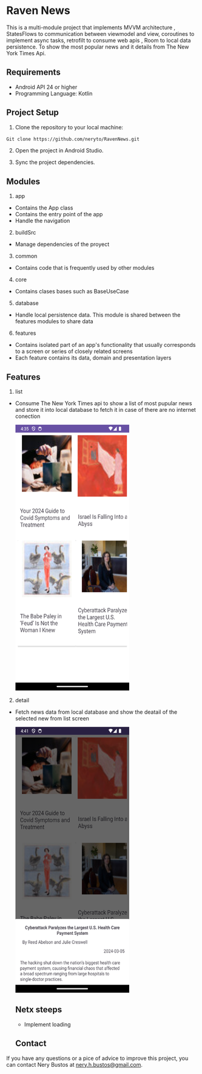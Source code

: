 # Raven News

This is a multi-module project that implements MVVM architecture , StatesFlows to communication between viewmodel and view, coroutines to implement async tasks, retrofilt to consume web apis , Room to local data persistence.
To show the most popular news and it details from The New York Times Api. 
## Requirements

- Android API 24 or higher
- Programming Language: Kotlin

## Project Setup

1. Clone the repository to your local machine:
 
  ```sh
  Git clone https://github.com/neryto/RavenNews.git
  ```
2. Open the project in Android Studio.

3. Sync the project dependencies.

  ## Modules 

1. app
- Contains the App class
- Contains the entry point of the app
- Handle the navigation
2. buildSrc
- Manage dependencies of the proyect 
3. common
- Contains code that is frequently used by other modules 
4. core
- Contains clases bases such as BaseUseCase
5. database  
- Handle local persistence data. This module is shared between the features modules to share data
6. features
- Contains isolated part of an app's functionality that usually corresponds to a screen or series of closely related screens
- Each feature contains its data, domain and presentation layers 

## Features
1. list
- Consume The New York Times api to show a list of most pupular news and store it into local database to fetch it in case of there are no internet conection
  
     <img src="app/screenshots/list_screen.png" alt="List screen" width="300" height="700">
     
2. detail
- Fetch news data from local database and show the deatail of the selected new from list screen

   <img src="app/screenshots/detail_screen.png" alt="Detail screen" width="300" height="700">

        
  ## Netx steeps
   - Implement loading 

  ## Contact

If you have any questions or a pice of advice to improve this project, you can contact Nery Bustos at nery.h.bustos@gmail.com.



  


